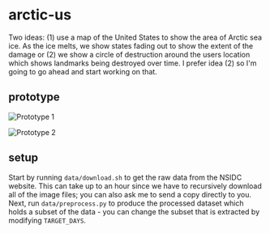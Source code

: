 # arctic-us
Two ideas: (1) use a map of the United States to show the area of Arctic sea ice. As the ice melts, 
we show states fading out to show the extent of the damage or (2) we show a circle of destruction 
around the users location which shows landmarks being destroyed over time. I prefer idea (2) so I'm
going to go ahead and start working on that.

## prototype
![Prototype 1](prototype1.png)

![Prototype 2](prototype2.png)

## setup
Start by running `data/download.sh` to get the raw data from the NSIDC website. This can take up to
an hour since we have to recursively download all of the image files; you can also ask me to send a
copy directly to you. Next, run `data/preprocess.py` to produce the processed dataset which holds a
subset of the data - you can change the subset that is extracted by modifying `TARGET_DAYS`.

